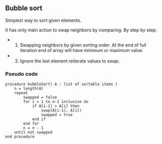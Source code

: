 ## Bubble sort

Simplest way to sort given elements.

It has only main action to swap neighbors by comparing.
By step by step:

* 1. Swapping neighbors by given sorting order. At the end of full iteration end of array will have minimum or maximum value.
* 2. Ignore the last element reiterate values to swap.


### Pseudo code

```
procedure bubbleSort( A : list of sortable items )
    n = length(A)
    repeat
        swapped = false
        for i = 1 to n-1 inclusive do
            if A[i-1] > A[i] then
                swap(A[i-1], A[i])
                swapped = true
            end if
        end for
        n = n - 1
    until not swapped
end procedure
```
